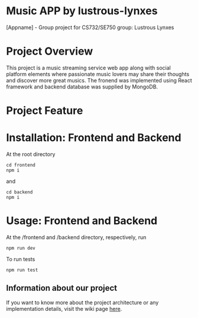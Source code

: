 # Music APP by lustrous-lynxes
[Appname] - Group project for CS732/SE750 group: Lustrous Lynxes

# Project Overview
This project is a music streaming service web app along with social platform elements where passionate music lovers may share their thoughts and discover more great musics. The fronend was implemented using React framework and backend database was supplied by MongoDB.

# Project Feature

# Installation: Frontend and Backend
At the root directory
```
cd frontend
npm i
```
and
```
cd backend
npm i
```

# Usage: Frontend and Backend
At the /frontend and /backend directory, respectively, run 
```
npm run dev
```
To run tests
```
npm run test
```

## Information about our project

If you want to know more about the project architecture or any implementation details, visit the wiki page [here](https://github.com/UOA-CS732-SE750-Students-2022/project-group-lustrous-lynxes/wiki).
